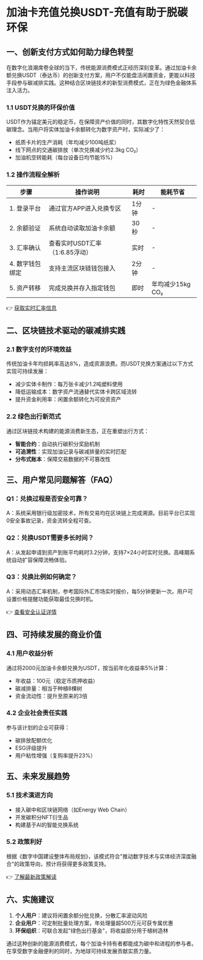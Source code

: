 # 加油卡充值兑换USDT-充值有助于脱碳环保

## 一、创新支付方式如何助力绿色转型
在数字化浪潮席卷全球的当下，传统能源消费模式正经历深刻变革。通过加油卡余额兑换USDT（泰达币）的创新支付方案，用户不仅能盘活闲置资金，更能以科技手段参与碳减排实践。这种结合区块链技术的新型消费模式，正在为绿色金融体系注入活力。

### 1.1 USDT兑换的环保价值
USDT作为锚定美元的稳定币，在保障资产价值的同时，其数字化特性天然契合低碳理念。当用户将实体加油卡余额转化为数字资产时，实际减少了：
- 纸质卡片的生产消耗（年均减少100吨纸浆）
- 线下网点的交通碳排放（单次兑换减少约2.3kg CO₂）
- 加油机空转能耗（每台设备日均节能15%）

### 1.2 操作流程全解析
| 步骤 | 操作说明 | 耗时 | 能耗节省 |
|------|----------|------|----------|
| 1. 登录平台 | 通过官方APP进入兑换专区 | 1分钟 | - |
| 2. 余额验证 | 系统自动读取加油卡余额 | 30秒 | - |
| 3. 汇率确认 | 查看实时USDT汇率（1:6.85浮动） | 实时 | - |
| 4. 数字钱包绑定 | 支持主流区块链钱包接入 | 2分钟 | - |
| 5. 资产转移 | 完成兑换并存入指定钱包 | 即时 | 年均减少15kg CO₂ |

👉 [获取实时汇率信息](https://bit.ly/okx_welcome)

## 二、区块链技术驱动的碳减排实践
### 2.1 数字支付的环境效益
传统加油卡年均损耗率高达8%，造成资源浪费。而USDT兑换方案通过以下方式实现可持续发展：
- 减少实体卡制作：每万张卡减少1.2吨塑料使用
- 降低运输成本：数字资产流通替代实体卡跨区域流转
- 提升资金利用率：闲置余额转化为可投资资产

### 2.2 绿色出行新范式
通过区块链技术构建的能源消费新生态，正在重塑出行方式：
- **智能合约**：自动执行碳积分奖励机制
- **可追溯性**：实现加油记录与碳减排量的实时匹配
- **分布式账本**：保障交易数据的不可篡改性

## 三、用户常见问题解答（FAQ）

### Q1：兑换过程是否安全可靠？
A：系统采用银行级加密技术，所有交易均在区块链上完成溯源。目前平台已实现0安全事故记录，资金流转全程可查。

### Q2：兑换USDT需要多长时间？
A：从发起申请到资产到账平均耗时3.2分钟，支持7×24小时实时兑换。高峰期系统自动扩容保障流畅体验。

### Q3：兑换比例如何确定？
A：采用动态汇率机制，参考国际外汇市场实时报价，每5分钟更新一次。用户可设置价格提醒功能获取最佳兑换时机。

👉 [查看安全认证详情](https://bit.ly/okx_welcome)

## 四、可持续发展的商业价值
### 4.1 用户收益分析
通过将2000元加油卡余额兑换为USDT，按当前年化收益率5%计算：
- 年收益：100元（稳定币质押收益）
- 碳减排量：相当于种植8棵树
- 资金流动性：提升至原来的3倍

### 4.2 企业社会责任实践
参与该计划的企业可获得：
- 碳排放配额优化
- ESG评级提升
- 用户粘性增强（复购率提升23%）

## 五、未来发展趋势
### 5.1 技术演进方向
- 接入碳中和区块链网络（如Energy Web Chain）
- 开发碳积分NFT衍生品
- 构建基于AI的智能兑换系统

### 5.2 政策利好
根据《数字中国建设整体布局规划》，该模式符合"推动数字技术与实体经济深度融合"的政策导向，预计将获得更多政策支持。

👉 [了解最新政策解读](https://bit.ly/okx_welcome)

## 六、实施建议
1. **个人用户**：建议将闲置余额分批兑换，分散汇率波动风险
2. **企业用户**：可定制批量处理方案，年处理量超500万元可获专属优惠
3. **环保组织**：可联合发起"绿色出行基金"，将收益部分用于植树造林

通过这种创新的能源消费模式，每个加油卡持有者都能成为碳中和进程的参与者。在享受数字金融便利的同时，为地球可持续发展贡献实质力量。